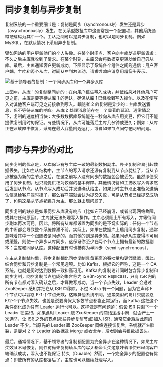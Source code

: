 # 同步复制与异步复制

复制系统的一个重要细节是：复制是同步（synchronously）发生还是异步（asynchronously）发生，在关系型数据库中这通常是一个配置项，其他系统通常硬编码为其中一个。主从之间可以是异步复制，也可以是同步复制。例如 MySQL，在默认情况下采用异步复制。

譬如网站的用户更新他们的个人头像。在某个时间点，客户向主库发送更新请求；不久之后主库就收到了请求。在某个时刻，主库又会将数据变更转发给自己的从库。最后，主库通知客户更新成功。下图显示了系统各个组件之间的通信：用户客户端，主库和两个从库。时间从左到右流动。请求或响应消息用粗箭头表示。

![基于领导者的复制：一个同步从库和一个异步从库](https://s2.ax1x.com/2020/02/08/1WsVRx.png)

上图中，从库 1 的复制是同步的：在向用户报告写入成功，并使结果对其他用户可见之前，主库需要等待从库 1 的确认，确保从库 1 已经收到写入操作。以及在使写入对其他客户端可见之前接收到写入。跟随者 2 的复制是异步的：主库发送消息，但不等待从库的响应。从库 2 处理消息前存在一个显著的延迟。通常情况下，复制的速度相当快：大多数数据库系统能在一秒向从库应用变更，但它们不能提供复制用时的保证。有些情况下，从库可能落后主库几分钟或更久；例如：从库正在从故障中恢复，系统在最大容量附近运行，或者如果节点间存在网络问题。

# 同步与异步的对比

同步复制的优点是，从库保证有与主库一致的最新数据副本。异步复制容易引起数据丢失。比如主从结构中，主节点的写入请求还没有复制到从节点就挂了，当从节点被选为新的主节点之后，在这之前写入没有同步的数据就会被丢失。虽然即便采用了同步复制，也只能提供相对较弱的基本保障。其他情况譬如主接收写入请求然后发到从节点，从节点写入成功后并发送确认给主，如果此时主节点正准备发送确认信息给客户端时挂了，那么客户端就会认为提交失败，可是从节点已经提交成功了，如果这是从节点被提升为主，那么就出现问题了。

同步复制的缺点是如果同步从库没有响应（比如它已经崩溃，或者出现网络故障，或其它任何原因），主库就无法处理写入操作。主库必须阻止所有写入，并等待同步副本再次可用。因此，将所有从库都设置为同步的是不切实际的：任何一个节点的中断都会导致整个系统停滞不前。实际上，如果在数据库上启用同步复制，通常意味着其中一个跟随者是同步的，而其他的则是异步的。如果同步从库变得不可用或缓慢，则使一个异步从库同步。这保证你至少在两个节点上拥有最新的数据副本：主库和同步从库。这种配置有时也被称为半同步（semi-synchronous）。

在主从复制结构里，异步复制相比同步复制具备更高的吞吐量和更低延迟，因此，结合同步和异步复制是一个常见选项。比如 Kafka，根据它的声称，这是一个 CA 系统，也就是同时达到数据一致和高可用。Kafka 的复制设计同时包含异步复制和同步复制，同步复制节点组成的集合称为 ISR(In-Sync Replicas)，只有 ISR 内的所有节点都对写入确认之后，才算做写成功。当一个节点失效，Leader 会通过 ZooKeeper 感知并把它从 ISR 中移除。不过 Kafka 有一个问题，因为它声称 F 个节点可以容忍 F-1 个节点失效，这跟其他系统不同，通常类似的设计只能容忍 F/2-1 个节点失效，也就是说要确保大多数节点都能正常运行，而 Kafka 这把这个条件弱化成为只有 Leader 运行也可以。这样做是有问题的：假设 ISR 只剩下一个 Leader 在运行，如果此时 Leader 跟 ZooKeeper 的网络连接中断，就会产生一次选举，让 ISR 之外的节点(那些异步复制节点)加入 ISR，通常它会落后此前的 Leader 不少。当原先的 Leader 跟 ZooKeeper 网络连接恢复后，系统就产生脑裂，需要对 2 个 Leader 的数据做 Merge 或者舍弃，后者则会导致数据丢失。

最后，通常情况下，基于领导者的复制都配置为完全异步在这种情况下，如果主库失效且不可恢复，则任何尚未复制给从库的写入都会丢失这意味着即使已经向客户端确认成功，写入也不能保证 持久（Durable）然而，一个完全异步的配置也有优点：即使所有的从库都落后了，主库也可以继续处理写入。
